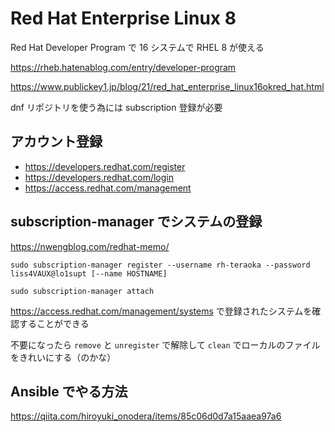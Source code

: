 # Red Hat Enterprise Linux 8

Red Hat Developer Program で 16 システムで RHEL 8 が使える

https://rheb.hatenablog.com/entry/developer-program

https://www.publickey1.jp/blog/21/red_hat_enterprise_linux16okred_hat.html

dnf リポジトリを使う為には subscription 登録が必要

## アカウント登録

- https://developers.redhat.com/register
- https://developers.redhat.com/login
- https://access.redhat.com/management


## subscription-manager でシステムの登録

https://nwengblog.com/redhat-memo/

```
sudo subscription-manager register --username rh-teraoka --password liss4VAUX@lo1supt [--name HOSTNAME]
```

```
sudo subscription-manager attach
```

https://access.redhat.com/management/systems で登録されたシステムを確認することができる

不要になったら `remove` と `unregister` で解除して `clean` でローカルのファイルをきれいにする（のかな）

## Ansible でやる方法

https://qiita.com/hiroyuki_onodera/items/85c06d0d7a15aaea97a6

